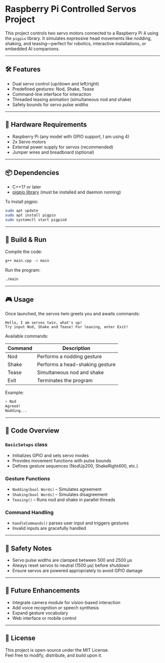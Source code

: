 # Raspberry Pi Controlled Servos Project

This project controls two servo motors connected to a Raspberry Pi 4 using the `pigpio` library. It simulates expressive head movements like nodding, shaking, and teasing—perfect for robotics, interactive installations, or embedded AI companions.

---

## 🛠️ Features

- Dual servo control (up/down and left/right)
- Predefined gestures: Nod, Shake, Tease
- Command-line interface for interaction
- Threaded teasing animation (simultaneous nod and shake)
- Safety bounds for servo pulse widths

---

## 🧰 Hardware Requirements

- Raspberry Pi (any model with GPIO support, I am using 4)
- 2x Servo motors
- External power supply for servos (recommended)
- Jumper wires and breadboard (optional)

---

## 📦 Dependencies

- C++17 or later
- [pigpio library](http://abyz.me.uk/rpi/pigpio/) (must be installed and daemon running)

To Install pigpio:

```bash
sudo apt update
sudo apt install pigpio
sudo systemctl start pigpiod
```

---

## 🚀 Build & Run

Compile the code:

```bash
g++ main.cpp -o main
```

Run the program:

```bash
./main
```

---

## 🎮 Usage

Once launched, the servos twin greets you and awaits commands:

```text
Hello, I am servos twin, what's up!
Try input Nod, Shake and Tease! For leaving, enter Exit!
```

Available commands:

| Command | Description                     |
|---------|---------------------------------|
| Nod     | Performs a nodding gesture      |
| Shake   | Performs a head-shaking gesture |
| Tease   | Simultaneous nod and shake      |
| Exit    | Terminates the program          |

Example:

```bash
> Nod
Agreed!
Nodding...
```

---

## 🧠 Code Overview

### `BasicSetups` class

- Initializes GPIO and sets servo modes
- Provides movement functions with pulse bounds
- Defines gesture sequences (NodUp200, ShakeRight400, etc.)

### Gesture Functions

- `Nodding(bool Words)` – Simulates agreement
- `Shaking(bool Words)` – Simulates disagreement
- `Teasing()` – Runs nod and shake in parallel threads

### Command Handling

- `handleCommands()` parses user input and triggers gestures
- Invalid inputs are gracefully handled

---

## 🧪 Safety Notes

- Servo pulse widths are clamped between 500 and 2500 µs
- Always reset servos to neutral (1500 µs) before shutdown
- Ensure servos are powered appropriately to avoid GPIO damage

---

## 📸 Future Enhancements

- Integrate camera module for vision-based interaction
- Add voice recognition or speech synthesis
- Expand gesture vocabulary
- Web interface or mobile control

---

## 📄 License

This project is open-source under the MIT License.  
Feel free to modify, distribute, and build upon it.
